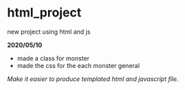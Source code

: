 # html_project
new project using html and js

**2020/05/10**  
* made a class for monster
* made the css for the each monster general  

*Make it easier to produce templated html and javascript file.*
